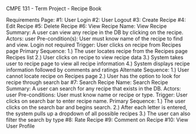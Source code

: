 CMPE 131 - Term Project - Recipe Book

Requirements Page:
#1: User Login
#2: User Logout
#3: Create Recipe
#4: Edit Recipe
#5: Delete Recipe
#6: View Recipe
	Name: View Recipe
	Summary: A user can view any recipe in the DB by clicking on the recipe.
	Actors: user
	Pre-condition(s): User must know name of the recipe to find and view. Login not required
	Trigger: User clicks on recipe from Recipes page
	Primary Sequence:
		1.) The user locates recipe from the Recipes page Recipes list
		2.) User clicks on recipe to view recipe data
		3.) System takes user to recipe page to view all recipe information
		4.) System displays recipe information followed by comments and ratings
	Alternate Sequence:
		1.) User cannot locate recipe on Recipes page
		2.) User has the option to look for recipe through search bar
#7: Search Recipe
	Name: Search Recipe
	Summary: A user can search for any recipe that exists in the DB.
	Actors: user
	Pre-conditions: User must know name or recipe or type.
	Trigger: User clicks on search bar to enter recipe name.
	Primary Sequence:
		1.) The user clicks on the search bar and begins search.
		2.) After each letter is entered, the system pulls up a dropdown of all possible recipes
		3.) The user can also filter the search by type
#8: Rate Recipe
#9: Comment on Recipe
#10: View User Profile
